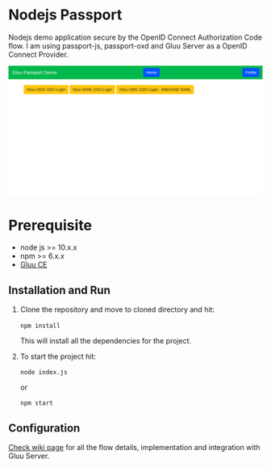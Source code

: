 # Nodejs Passport

Nodejs demo application secure by the OpenID Connect Authorization Code flow. I am using passport-js, passport-oxd and Gluu Server as a OpenID Connect Provider.

![node-app](./docs/home.png)

# Prerequisite

* node js >= 10.x.x
* npm >= 6.x.x
* [Gluu CE](https://gluu.org)


## Installation and Run

 1. Clone the repository and move to cloned directory and hit:

    ```npm install```

    This will install all the dependencies for the project.

 2. To start the project hit:  

    ```
    node index.js
    ```
    or
    ```
    npm start
    ```

## Configuration

[Check wiki page](https://github.com/kdhttps/node-passport/wiki) for all the flow details, implementation and integration with Gluu Server.